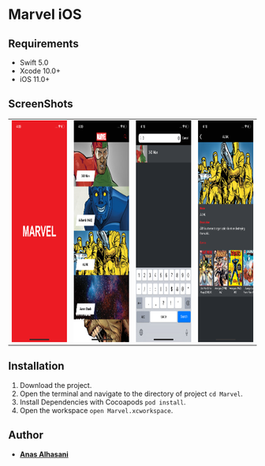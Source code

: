 # Marvel iOS

## Requirements

- Swift 5.0
- Xcode 10.0+
- iOS 11.0+ 

## ScreenShots 

<table style="width:100%">
  <tr>
    <td><img src="https://github.com/AnasAlhasani/Marvel/blob/master/Screenshots/Launch.png" alt="Marvel" width=225 height=450/></td>
    <td><img src="https://github.com/AnasAlhasani/Marvel/blob/master/Screenshots/Characters.png" alt="Marvel" width=225 height=450/></td>
    <td><img src="https://github.com/AnasAlhasani/Marvel/blob/master/Screenshots/Search.png" alt="Marvel" width=225 height=450/></td>
    <td><img src="https://github.com/AnasAlhasani/Marvel/blob/master/Screenshots/Details.png" alt="Marvel" width=225 height=450/></td>
  </tr>
</table>

## Installation

1. Download the project.
2. Open the terminal and navigate to the directory of project ```cd Marvel```.
3. Install Dependencies with Cocoapods ```pod install```.
4. Open the workspace ```open Marvel.xcworkspace```.

## Author

* [**Anas Alhasani**](https://github.com/AnasAlhasani)
